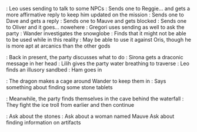 : Leo uses sending to talk to some NPCs
	: Sends one to Reggie... and gets a more affirmative reply to keep him updated on the mission
	: Sends one to Dave and gets a reply
	: Sends one to Mauve and gets blocked
	: Sends one to Oliver and it goes... nowehere
: Gregori uses sending as well to ask the party 
: Wander investigates the snowglobe
	: Finds that it might not be able to be used
	while in this reality
	: May be able to use it against Oris, though he is more apt at arcanics than the other gods

: Back in present, the party discusses what to do
	: Sirona gets a draconic message in her head
	: Lilih gives the party water breathing to traverse
	: Leo finds an illusory sandbed
	: Ham goes in 
	
: The dragon makes a cage around Wander to keep them in
	: Says something about finding some stone tablets

: Meanwhile, the party finds themselves in the cave behind the waterfall
	: They fight the ice troll from earlier and then continue

: Ask about the stones
: Ask about a woman named Mauve
Ask about finding information on artifacts